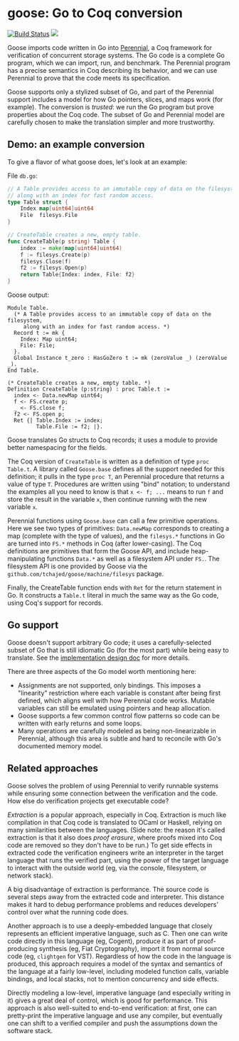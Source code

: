 # goose: Go to Coq conversion

[![Build Status](https://travis-ci.org/tchajed/goose.svg?branch=master)](https://travis-ci.org/tchajed/goose)
[![](https://godoc.org/github.com/tchajed/goose?status.svg)](https://godoc.org/github.com/tchajed/goose)


Goose imports code written in Go into [Perennial](https://github.com/mit-pdos/perennial), a Coq framework for verification of concurrent storage systems. The Go code is a complete Go program, which we can import, run, and benchmark. The Perennial program has a precise semantics in Coq describing its behavior, and we can use Perennial to prove that the code meets its specification.

Goose supports only a stylized subset of Go, and part of the Perennial support includes a model for how Go pointers, slices, and maps work (for example). The conversion is _trusted_: we run the Go program but prove properties about the Coq code. The subset of Go and Perennial model are carefully chosen to make the translation simpler and more trustworthy.

## Demo: an example conversion

To give a flavor of what goose does, let's look at an example:

File `db.go`:
```go
// A Table provides access to an immutable copy of data on the filesystem,
// along with an index for fast random access.
type Table struct {
	Index map[uint64]uint64
	File  filesys.File
}

// CreateTable creates a new, empty table.
func CreateTable(p string) Table {
	index := make(map[uint64]uint64)
	f := filesys.Create(p)
	filesys.Close(f)
	f2 := filesys.Open(p)
	return Table{Index: index, File: f2}
}
```

Goose output:
```coq
Module Table.
  (* A Table provides access to an immutable copy of data on the filesystem,
     along with an index for fast random access. *)
  Record t := mk {
    Index: Map uint64;
    File: File;
  }.
  Global Instance t_zero : HasGoZero t := mk (zeroValue _) (zeroValue _).
End Table.

(* CreateTable creates a new, empty table. *)
Definition CreateTable (p:string) : proc Table.t :=
  index <- Data.newMap uint64;
  f <- FS.create p;
  _ <- FS.close f;
  f2 <- FS.open p;
  Ret {| Table.Index := index;
         Table.File := f2; |}.
```

Goose translates Go structs to Coq records; it uses a module to provide better namespacing for the fields.

The Coq version of `CreateTable` is written as a definition of type `proc Table.t`. A library called `Goose.base` defines all the support needed for this definition; it pulls in the type `proc T`, an Perennial procedure that returns a value of type `T`. Procedures are written using "bind" notation; to understand the examples all you need to know is that `x <- f; ...` means to run `f` and store the result in the variable `x`, then continue running with the new variable `x`.

Perennial functions using `Goose.base` can call a few primitive operations. Here we see two types of primitives: `Data.newMap` corresponds to creating a map (complete with the type of values), and the `filesys.*` functions in Go are turned into `FS.*` methods in Coq (after lower-casing). The Coq definitions are primitives that form the Goose API, and include heap-manipulating functions `Data.*` as well as a filesystem API under `FS.`. The filesystem API is one provided by Goose via the `github.com/tchajed/goose/machine/filesys` package.

Finally, the CreateTable function ends with `Ret` for the return statement in Go. It constructs a `Table.t` literal in much the same way as the Go code, using Coq's support for records.

## Go support

Goose doesn't support arbitrary Go code; it uses a carefully-selected subset of Go that is still idiomatic Go (for the most part) while being easy to translate. See the [implementation design doc](docs/implementation.md) for more details.

There are three aspects of the Go model worth mentioning here:
- Assignments are not supported, only bindings. This imposes a "linearity" restriction where each variable is constant after being first defined, which aligns well with how Perennial code works. Mutable variables can still be emulated using pointers and heap allocation.
- Goose supports a few common control flow patterns so code can be written with early returns and some loops.
- Many operations are carefully modeled as being non-linearizable in Perennial, although this area is subtle and hard to reconcile with Go's documented memory model.

## Related approaches

Goose solves the problem of using Perennial to verify runnable systems while ensuring some connection between the verification and the code. How else do verification projects get executable code?

_Extraction_ is a popular approach, especially in Coq. Extraction is much like compilation in that Coq code is translated to OCaml or Haskell, relying on many similarities between the languages. (Side note: the reason it's called extraction is that it also does _proof erasure_, where proofs mixed into Coq code are removed so they don't have to be run.) To get side effects in extracted code the verification engineers write an interpreter in the target language that runs the verified part, using the power of the target language to interact with the outside world (eg, via the console, filesystem, or network stack).

A big disadvantage of extraction is performance. The source code is several steps away from the extracted code and interpreter. This distance makes it hard to debug performance problems and reduces developers' control over what the running code does.

Another approach is to use a deeply-embedded language that closely represents an efficient imperative language, such as C. Then one can write code directly in this language (eg, Cogent), produce it as part of proof-producing synthesis (eg, Fiat Cryptography), import it from normal source code (eg, `clightgen` for VST). Regardless of how the code in the language is produced, this approach requires a model of the syntax and semantics of the language at a fairly low-level, including modeled function calls, variable bindings, and local stacks, not to mention concurrency and side effects.

Directly modeling a low-level, imperative language (and especially writing in it) gives a great deal of control, which is good for performance. This approach is also well-suited to end-to-end verification: at first, one can pretty-print the imperative language and use any compiler, but eventually one can shift to a verified compiler and push the assumptions down the software stack.
